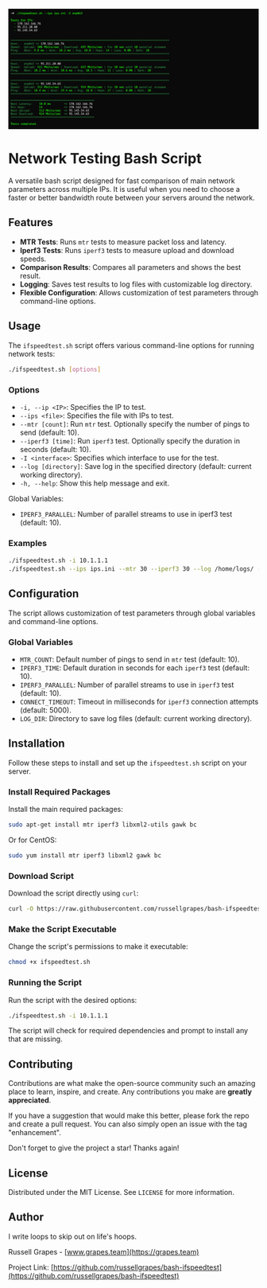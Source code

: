 
![alt network-testing-bash-script](https://github.com/russellgrapes/bash-ifspeedtest/blob/main/placeholder.png)

# Network Testing Bash Script

A versatile bash script designed for fast comparison of main network parameters across multiple IPs. It is useful when you need to choose a faster or better bandwidth route between your servers around the network.

## Features

- **MTR Tests**: Runs `mtr` tests to measure packet loss and latency.
- **Iperf3 Tests**: Runs `iperf3` tests to measure upload and download speeds.
- **Comparison Results**: Compares all parameters and shows the best result.
- **Logging**: Saves test results to log files with customizable log directory.
- **Flexible Configuration**: Allows customization of test parameters through command-line options.

## Usage

The `ifspeedtest.sh` script offers various command-line options for running network tests:

```bash
./ifspeedtest.sh [options]
```

### Options

- `-i, --ip <IP>`: Specifies the IP to test.
- `--ips <file>`: Specifies the file with IPs to test.
- `--mtr [count]`: Run `mtr` test. Optionally specify the number of pings to send (default: 10).
- `--iperf3 [time]`: Run `iperf3` test. Optionally specify the duration in seconds (default: 10).
- `-I <interface>`: Specifies which interface to use for the test.
- `--log [directory]`: Save log in the specified directory (default: current working directory).
- `-h, --help`: Show this help message and exit.

Global Variables:
- `IPERF3_PARALLEL`: Number of parallel streams to use in iperf3 test (default: 10).

### Examples

```bash
./ifspeedtest.sh -i 10.1.1.1
./ifspeedtest.sh --ips ips.ini --mtr 30 --iperf3 30 --log /home/logs/ -I eth0
```

## Configuration

The script allows customization of test parameters through global variables and command-line options.

### Global Variables

- `MTR_COUNT`: Default number of pings to send in `mtr` test (default: 10).
- `IPERF3_TIME`: Default duration in seconds for each `iperf3` test (default: 10).
- `IPERF3_PARALLEL`: Number of parallel streams to use in `iperf3` test (default: 10).
- `CONNECT_TIMEOUT`: Timeout in milliseconds for `iperf3` connection attempts (default: 5000).
- `LOG_DIR`: Directory to save log files (default: current working directory).

## Installation

Follow these steps to install and set up the `ifspeedtest.sh` script on your server.

### Install Required Packages

Install the main required packages:

```bash
sudo apt-get install mtr iperf3 libxml2-utils gawk bc
```

Or for CentOS:

```bash
sudo yum install mtr iperf3 libxml2 gawk bc
```

### Download Script

Download the script directly using `curl`:

```bash
curl -O https://raw.githubusercontent.com/russellgrapes/bash-ifspeedtest/main/ifspeedtest.sh
```

### Make the Script Executable

Change the script's permissions to make it executable:

```bash
chmod +x ifspeedtest.sh
```

### Running the Script

Run the script with the desired options:

```bash
./ifspeedtest.sh -i 10.1.1.1
```

The script will check for required dependencies and prompt to install any that are missing.

## Contributing

Contributions are what make the open-source community such an amazing place to learn, inspire, and create. Any contributions you make are **greatly appreciated**.

If you have a suggestion that would make this better, please fork the repo and create a pull request. You can also simply open an issue with the tag "enhancement".

Don't forget to give the project a star! Thanks again!

## License

Distributed under the MIT License. See `LICENSE` for more information.

## Author

I write loops to skip out on life's hoops.

Russell Grapes - [www.grapes.team](https://grapes.team)

Project Link: [https://github.com/russellgrapes/bash-ifspeedtest](https://github.com/russellgrapes/bash-ifspeedtest)

